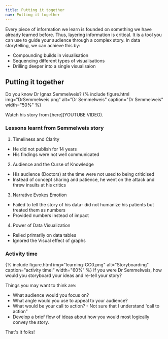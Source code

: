 ```yaml
---
title: Putting it together
nav: Putting it together
---
```


Every piece of information we learn is founded on something we have already learned before. Thus, layering information is critical. It is a tool you can use to guide your audience through a complex story. In data storytelling, we can achieve this by:
- Compounding builds in visualisation
- Sequencing different types of visualisations
- Drilling deeper into a single visualisaion

## Putting it together
Do you know Dr Ignaz Semmelweis? 
{% include figure.html img="DrSemmelweis.png" alt="Dr Semmelweis" caption="Dr Semmelweis" width="50%" %}

Watch his story from [here](YOUTUBE VIDEO).

### Lessons learnt from Semmelweis story
1. Timeliness and Clarity
- He did not publish for 14 years
- His findings were not well communicated
2. Audience and the Curse of Knowledge
- His audience (Doctors) at the time were not used to being criticised
- Instead of concept sharing and patience, he went on the attack and threw insults at his critics
3. Narrative Evokes Emotion
- Failed to tell the story of his data- did not humanize his patients but treated them as numbers
- Provided numbers instead of impact
4. Power of Data Visualization
- Relied primarily on data tables
- Ignored the Visual effect of graphs

### Activity time
{% include figure.html img="learning-CC0.png" alt="Storyboarding" caption="activity time!" width="60%" %}
If you were Dr Semmelweis, how would you storyboard your ideas and re-tell your story?

Things you may want to think are:
- What audience would you focus on?
- What angle would you use to appeal to your audience?
- What would be your call to action? - Not sure that I understand 'call to action"
- Develop a brief flow of ideas about how you would most logically convey the story.



That's it folks!
